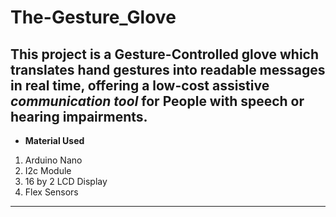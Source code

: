 # The-Gesture_Glove
This project is a Gesture-Controlled glove which translates hand gestures into readable messages in real time, offering a low-cost assistive *communication tool* for People with speech or hearing impairments.
---
- **Material Used**
1. Arduino Nano
2. I2c Module
3. 16 by 2 LCD Display
4. Flex Sensors
---
